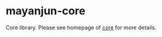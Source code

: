 # mayanjun-core

Core library. Please see homepage of [core](http://mayanjun.org/core) for more details. 
